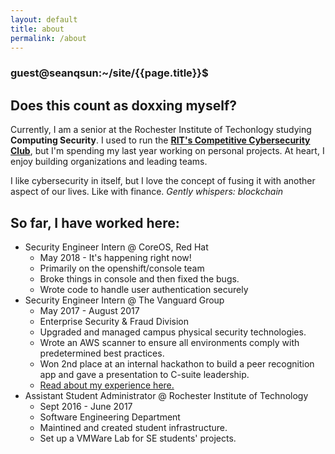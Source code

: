 ```yaml
---
layout: default
title: about
permalink: /about
---
```


### guest@seanqsun:~/site/{{page.title}}$  

## Does this count as doxxing myself?

Currently, I am a senior at the Rochester Institute of Techonlogy studying **Computing Security**. I used to run the <a class="link1" href="https://rc3.club">**RIT's Competitive Cybersecurity Club**</a>, but I'm spending my last year working on personal projects. At heart, I enjoy building organizations and leading teams.

I like cybersecurity in itself, but I love the concept of fusing it with another aspect of our lives. Like with finance. *Gently whispers: blockchain*

## So far, I have worked here:

*  Security Engineer Intern @ CoreOS, Red Hat
    * May 2018 - It's happening right now!
    * Primarily on the openshift/console team
    * Broke things in console and then fixed the bugs.
    * Wrote code to handle user authentication securely
* Security Engineer Intern @ The Vanguard Group
    * May 2017 - August 2017  
    * Enterprise Security & Fraud Division
    * Upgraded and managed campus physical security technologies.  
    * Wrote an AWS scanner to ensure all environments comply with predetermined best practices.  
    * Won 2nd place at an internal hackathon to build a peer recognition app and gave a presentation to C-suite leadership.
    * <a class="link1" href="{{site.baseurl}}/blog/0x01">Read about my experience here.</a>
*  Assistant Student Administrator @ Rochester Institute of Technology
    * Sept 2016 - June 2017
    * Software Engineering Department
    * Maintined and created student infrastructure.
    * Set up a VMWare Lab for SE students' projects.


